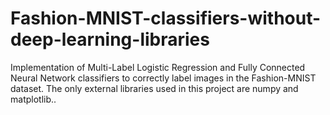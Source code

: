 # Fashion-MNIST-classifiers-without-deep-learning-libraries
Implementation of Multi-Label Logistic Regression and Fully Connected Neural Network classifiers to correctly label images in the Fashion-MNIST dataset. The only external libraries used in this project are numpy and matplotlib..
